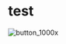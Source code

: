 # test
![button_1000x](https://user-images.githubusercontent.com/34106521/56714933-16f4cb00-66eb-11e9-80a6-6cd3ea16f7c2.png)
